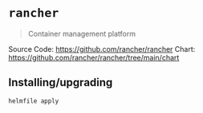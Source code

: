 # `rancher`

> Container management platform

Source Code: https://github.com/rancher/rancher
Chart: https://github.com/rancher/rancher/tree/main/chart

## Installing/upgrading

```shell
helmfile apply
```
